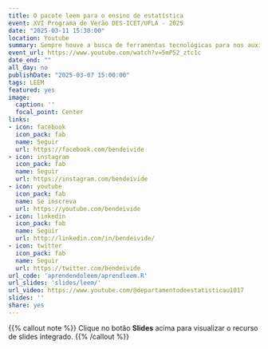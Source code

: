 ```yaml
---
title: O pacote leem para o ensino de estatística
event: XVI Programa de Verão DES-ICET/UFLA - 2025
date: "2025-03-11 15:30:00"
location: Youtube
summary: Sempre houve a busca de ferramentas tecnológicas para nos auxiliar em análises. Já pensou, se existisse uma ferramenta focada no ensino/aprendizagem da estatística? Agora existe, por meio do pacote R (leem). Este pacote, cuja sigla representa Laboratório de Ensino de Estatística e Matemática, oferece um conjunto de ferramentas que pode auxiliar estudantes como também professores, a uma compreensão mais fácil sobre duas áreas tão importantes para a ciência, a Estatística e Matemática. Por meio desse pacote, será possível atender tanto usuários que já se ambientam na linguagem R, quanto àqueles que não tem familiaridade com a linguagem. Isto porque foi desenvolvido também uma interface gráfica ao usuário (IGU) com este pensamento. Portanto, o enfoque desta apresentação será abordar algumas das funções no leem disponíveis para o ensino da estatística básica.
event_url: https://www.youtube.com/watch?v=5mP52_ztc1c
date_end: ""
all_day: no
publishDate: "2025-03-07 15:00:00"
tags: LEEM
featured: yes
image:
  caption: ''
  focal_point: Center
links:
- icon: facebook
  icon_pack: fab
  name: Seguir
  url: https://facebook.com/bendeivide
- icon: instagram
  icon_pack: fab
  name: Seguir
  url: https://instagram.com/bendeivide
- icon: youtube
  icon_pack: fab
  name: Se inscreva
  url: https://youtube.com/bendeivide
- icon: linkedin
  icon_pack: fab
  name: Seguir
  url: http://linkedin.com/in/bendeivide/
- icon: twitter
  icon_pack: fab
  name: Seguir
  url: https://twitter.com/bendeivide
url_code: 'aprendendoleem/aprendleem.R'
url_slides: 'slides/leem/'
url_video: https://www.youtube.com/@departamentodeestatisticau1017
slides: ''
share: yes
---
```


{{% callout note %}}
Clique no botão **Slides** acima para visualizar o recurso de slides integrado.
{{% /callout %}}


